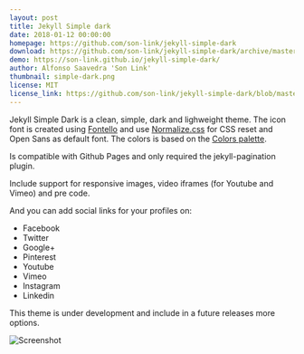 ```yaml
---
layout: post
title: Jekyll Simple dark
date: 2018-01-12 00:00:00
homepage: https://github.com/son-link/jekyll-simple-dark
download: https://github.com/son-link/jekyll-simple-dark/archive/master.zip
demo: https://son-link.github.io/jekyll-simple-dark/
author: Alfonso Saavedra 'Son Link'
thumbnail: simple-dark.png
license: MIT
license_link: https://github.com/son-link/jekyll-simple-dark/blob/master/LICENSE.md
---
```


Jekyll Simple Dark is a clean, simple, dark and lighweight theme. The icon font is created using [Fontello](http://fontello.com) and use [Normalize.css](https://necolas.github.io/normalize.css/) for CSS reset and Open Sans as default font. The colors is based on the [Colors palette](http://clrs.cc/).

Is compatible with Github Pages and only required the jekyll-pagination plugin.

Include support for responsive images, video iframes (for Youtube and Vimeo) and pre code.

And you can add social links for your profiles on:

* Facebook
* Twitter
* Google+
* Pinterest
* Youtube
* Vimeo
* Instagram
* Linkedin

This theme is under development and include in a future releases more options.

![Screenshot](https://raw.githubusercontent.com/son-link/jekyll-simple-dark/master/screenshot.png)
